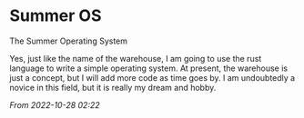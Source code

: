 # Summer OS
The Summer Operating System

Yes, just like the name of the warehouse, I am going to use the rust language to write a simple operating system. At present, the warehouse is just a concept, but I will add more code as time goes by. I am undoubtedly a novice in this field, but it is really my dream and hobby.

*From 2022-10-28 02:22*

